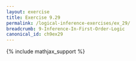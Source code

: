 ```yaml
---
layout: exercise
title: Exercise 9.29
permalink: /logical-inference-exercises/ex_29/
breadcrumb: 9-Inference-In-First-Order-Logic
canonical_id: ch9ex29
---
```


{% include mathjax_support %}

